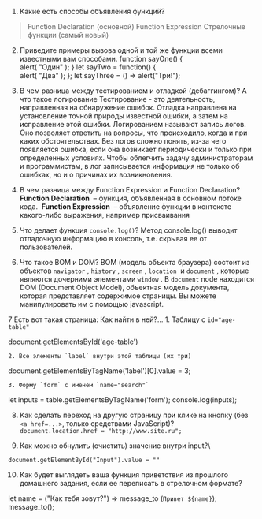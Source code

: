 
1. Какие есть способы объявления функций?   
> Function Declaration (основной)
> Function Expression
> Стрелочные функции (самый новый)
2. Приведите примеры вызова одной и той же функции всеми известными вам способами.
function sayOne() {       
  alert( "Один" );
}
let sayTwo = function() {  
  alert( "Два" );
};
let sayThree = () => alert("Три!");
3. В чем разница между тестированием и отладкой (дебаггингом)? А что такое логирование
Тестирование - это деятельность, направленная на обнаружение ошибок. Отладка направлена на установление точной природы известной ошибки, а затем на исправление этой ошибки.
Логированием называют запись логов. Оно позволяет ответить на вопросы, что происходило, когда и при каких обстоятельствах. Без логов сложно понять, из-за чего появляется ошибка, если она возникает периодически и только при определенных условиях. Чтобы облегчить задачу администраторам и программистам, в лог записывается информация не только об ошибках, но и о причинах их возникновения.

4. В чем разница между Function Expression и Function Declaration? 
**Function Declaration**
 – функция, объявленная в основном потоке кода. 
**Function Expression**
 – объявление функции в контексте какого-либо выражения, например присваивания

5. Что делает функция `console.log()`? 
Метод console.log() выводит отладочную информацию в консоль, т.е. скрывая ее от пользователей.

6. Что такое BOM и DOM? 
BOM (модель объекта браузера) состоит из объектов `navigator`
, `history`
, `screen`
, `location`
 и `document`
, которые являются дочерними элементами `window`
. В `document` node находится DOM (Document Object Model), объектная модель документа, которая представляет содержимое страницы. Вы можете манипулировать им с помощью javascript.

7 Есть вот такая страница:
    Как найти в ней?…
    1. Таблицу с `id="age-table"`

document.getElementsById('age-table')

    2. Все элементы `label` внутри этой таблицы (их три)
    
document.getElementsByTagName('label')[0].value = 3;

    3. Форму `form` с именем `name="search"`
  let inputs = table.getElementsByTagName('form');
	console.log(inputs);

8.  Как сделать переход на другую страницу при клике на кнопку (без `<a href=...>`, только средствами JavaScript)?  
`document.location.href = "http://www.site.ru";`

9. Как можно обнулить (очистить) значение внутри input?\

`document.getElementById("Input").value = ""  `

10. Как будет выглядеть ваша функция приветствия из прошлого домашнего задания, если ее переписать в стрелочном формате?

let name = ("Как тебя зовут?") => message_to (`Привет ${name}`);
message_to();